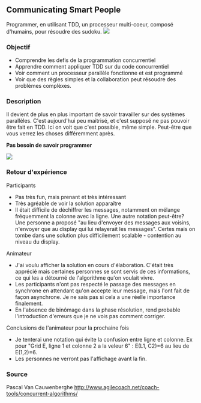 ## Communicating Smart People
Programmer, en utilisant TDD, un processeur multi-coeur, composé d'humains, pour résoudre des sudoku.
![](https://www.dropbox.com/s/gmoelq6c7w9qs4s/20150227_164825.jpg?dl=1)

### Objectif
- Comprendre les defis de la programmation concurrentiel
- Apprendre comment appliquer TDD sur du code concurrentiel
- Voir comment un processeur parallèle fonctionne et est programmé
- Voir que des règles simples et la collaboration peut résoudre des problèmes complèxes.

### Description
Il devient de plus en plus important de savoir travailler sur des systèmes parallèles. C'est aujourd'hui peu maitrisé, et c'est supposé ne pas pouvoir être fait en TDD. Ici on voit que c'est possible, même simple. Peut-être que vous verrez les choses différemment après.

**Pas besoin de savoir programmer**

![](https://www.dropbox.com/s/zhx5nwivfl4uo5f/20150227_164820.jpg?dl=1)
### Retour d'expérience 
Participants
- Pas très fun, mais prenant et très intéressant
- Très agréable de voir la solution apparaître
- Il était difficile de déchiffrer les messages, notamment on mélange fréquemment la colonne avec la ligne. Une autre notation peut-être?
Une personne a proposé "au lieu d'envoyer des messages aux voisins, n'envoyer que au display qui lui relayerait les messages". Certes mais on tombe dans une solution plus difficilement scalable - contention au niveau du display.

Animateur
- J'ai voulu afficher la solution en cours d'élaboration. C'était très apprécié mais certaines personnes se sont servis de ces informations, ce qui les a détourné de l'algorithme qu'on voulait vivre.
- Les participants n'ont pas respecté le passage des messages en synchrone en attendant qu'on accepte leur message, mais l'ont fait de façon asynchrone. Je ne sais pas si cela a une réelle importance finalement.
- En l'absence de binômage dans la phase résolution, rend probable l'introduction d'erreurs que je ne vois pas comment corriger.

Conclusions de l'animateur pour la prochaine fois
- Je tenterai une notation qui évite la confusion entre ligne et colonne. Ex pour "Grid E, ligne 1 et colonne 2 a la veleur 6" : E(L1, C2)=6 au lieu de E(1,2)=6. 
- Les personnes ne verront pas l'affichage avant la fin.


### Source
Pascal Van Cauwenberghe
http://www.agilecoach.net/coach-tools/concurrent-algorithms/